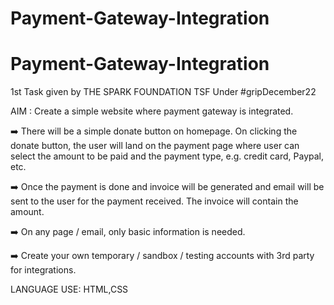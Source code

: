 # Payment-Gateway-Integration
# Payment-Gateway-Integration
1st Task given by THE SPARK FOUNDATION TSF Under #gripDecember22



AIM :
Create a simple website where payment gateway is integrated.

➡️ There will be a simple donate button on homepage. On clicking the donate button, the user will land on the payment page where user can select the amount to be paid and the payment type, e.g. credit card, Paypal, etc.

➡️ Once the payment is done and invoice will be generated and email will be sent to the user for the payment received. The invoice will contain the amount.

➡️ On any page / email, only basic information is needed.

➡️ Create your own temporary / sandbox / testing accounts with 3rd party for integrations.


LANGUAGE USE: HTML,CSS
